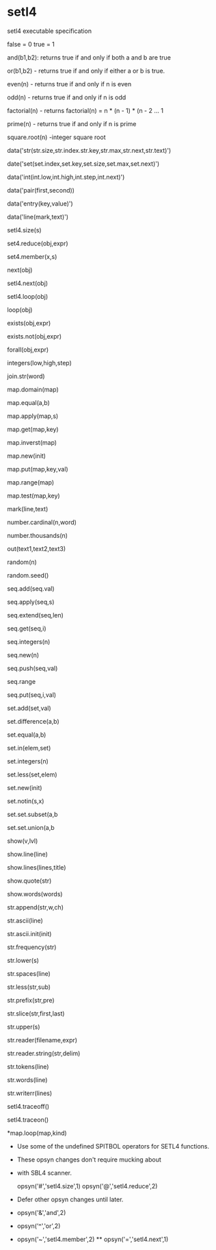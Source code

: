 # setl4
setl4 executable specification

false = 0
true = 1

and(b1,b2): returns true if and only if both a and b are true

or(b1,b2) - returns true if and only if either a or b is true.

even(n) - returns true if and only if n is even

odd(n) - returns true if and only if n is odd

factorial(n) - returns factorial(n) = n * (n - 1) * (n - 2 ... 1

prime(n) - returns true if and only if n is prime

square.root(n) -integer square root

data('str(str.size,str.index.str.key,str.max,str.next,str.text)')

date('set(set.index,set.key,set.size,set.max,set.next)')

data('int(int.low,int.high,int.step,int.next)')

data('pair(first,second))

data('entry(key,value)')

data('line(mark,text)')

setl4.size(s)

set4.reduce(obj,expr)

set4.member(x,s)

next(obj)

setl4.next(obj)

setl4.loop(obj)

loop(obj)

exists(obj,expr)

exists.not(obj,expr)

forall(obj,expr)

integers(low,high,step)

join.str(word)

map.domain(map)

map.equal(a,b)

map.apply(map,s)

map.get(map,key)

map.inverst(map)

map.new(init)

map.put(map,key,val)

map.range(map)

map.test(map,key)


mark(line,text)

number.cardinal(n,word)

number.thousands(n)

out(text1,text2,text3)

random(n)

random.seed()

seq.add(seq.val)

seq.apply(seq,s)

seq.extend(seq,len)

seq.get(seq,i)

seq.integers(n)

seq.new(n)

seq.push(seq,val)

seq.range

seq.put(seq,i,val)

set.add(set,val)

set.difference(a,b)

set.equal(a,b)

set.in(elem,set)

set.integers(n)

set.less(set,elem)

set.new(init)

set.notin(s,x)

set.set.subset(a,b

set.set.union(a,b


show(v,lvl)

show.line(line)

show.lines(lines,title)

show.quote(str)

show.words(words)

str.append(str,w,ch)

str.ascii(line)

str.ascii.init(init)

str.frequency(str)

str.lower(s)

str.spaces(line)

str.less(str,sub)

str.prefix(str,pre)

str.slice(str,first,last)

str.upper(s)

str.reader(filename,expr)

str.reader.string(str,delim)

str.tokens(line)

str.words(line)

str.writerr(lines)

setl4.traceoff()

setl4.traceon()

*map.loop(map,kind)

*	Use some of the undefined SPITBOL operators for SETL4 functions.

*	These opsyn changes don't require mucking about
*	with SBL4 scanner.

	opsyn('#','setl4.size',1)
	opsyn('@','setl4.reduce',2)

* Defer other opsyn changes until later.
*	opsyn('&','and',2)
*	opsyn('^','or',2)
*	opsyn('~','setl4.member',2)
**	opsyn('=','setl4.next',1)

